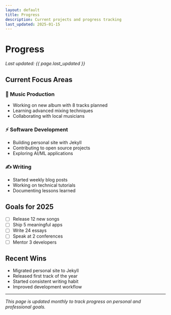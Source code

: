 ```yaml
---
layout: default
title: Progress
description: Current projects and progress tracking
last_updated: 2025-01-15
---
```


# Progress

*Last updated: {{ page.last_updated }}*

## Current Focus Areas

### 🎵 Music Production
- Working on new album with 8 tracks planned
- Learning advanced mixing techniques
- Collaborating with local musicians

### ⚡ Software Development
- Building personal site with Jekyll
- Contributing to open source projects
- Exploring AI/ML applications

### ✍️ Writing
- Started weekly blog posts
- Working on technical tutorials
- Documenting lessons learned

## Goals for 2025

- [ ] Release 12 new songs
- [ ] Ship 5 meaningful apps
- [ ] Write 24 essays
- [ ] Speak at 2 conferences
- [ ] Mentor 3 developers

## Recent Wins

- Migrated personal site to Jekyll
- Released first track of the year
- Started consistent writing habit
- Improved development workflow

---

*This page is updated monthly to track progress on personal and professional goals.*